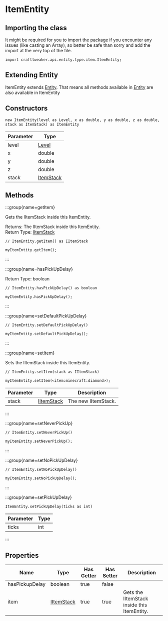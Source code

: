 # ItemEntity

## Importing the class

It might be required for you to import the package if you encounter any issues (like casting an Array), so better be safe than sorry and add the import at the very top of the file.
```zenscript
import crafttweaker.api.entity.type.item.ItemEntity;
```


## Extending Entity

ItemEntity extends [Entity](/vanilla/api/entity/Entity). That means all methods available in [Entity](/vanilla/api/entity/Entity) are also available in ItemEntity

## Constructors


```zenscript
new ItemEntity(level as Level, x as double, y as double, z as double, stack as ItemStack) as ItemEntity
```
| Parameter |                   Type                   |
|-----------|------------------------------------------|
| level     | [Level](/vanilla/api/world/Level)        |
| x         | double                                   |
| y         | double                                   |
| z         | double                                   |
| stack     | [ItemStack](/vanilla/api/item/ItemStack) |



## Methods

:::group{name=getItem}

Gets the IItemStack inside this ItemEntity.

Returns: The IItemStack inside this ItemEntity.  
Return Type: [IItemStack](/vanilla/api/item/IItemStack)

```zenscript
// ItemEntity.getItem() as IItemStack

myItemEntity.getItem();
```

:::

:::group{name=hasPickUpDelay}

Return Type: boolean

```zenscript
// ItemEntity.hasPickUpDelay() as boolean

myItemEntity.hasPickUpDelay();
```

:::

:::group{name=setDefaultPickUpDelay}

```zenscript
// ItemEntity.setDefaultPickUpDelay()

myItemEntity.setDefaultPickUpDelay();
```

:::

:::group{name=setItem}

Sets the IItemStack inside this ItemEntity.

```zenscript
// ItemEntity.setItem(stack as IItemStack)

myItemEntity.setItem(<item:minecraft:diamond>);
```

| Parameter |                    Type                    |     Description     |
|-----------|--------------------------------------------|---------------------|
| stack     | [IItemStack](/vanilla/api/item/IItemStack) | The new IItemStack. |


:::

:::group{name=setNeverPickUp}

```zenscript
// ItemEntity.setNeverPickUp()

myItemEntity.setNeverPickUp();
```

:::

:::group{name=setNoPickUpDelay}

```zenscript
// ItemEntity.setNoPickUpDelay()

myItemEntity.setNoPickUpDelay();
```

:::

:::group{name=setPickUpDelay}

```zenscript
ItemEntity.setPickUpDelay(ticks as int)
```

| Parameter | Type |
|-----------|------|
| ticks     | int  |


:::


## Properties

|      Name      |                    Type                    | Has Getter | Has Setter |                 Description                 |
|----------------|--------------------------------------------|------------|------------|---------------------------------------------|
| hasPickupDelay | boolean                                    | true       | false      |                                             |
| item           | [IItemStack](/vanilla/api/item/IItemStack) | true       | true       | Gets the IItemStack inside this ItemEntity. |

